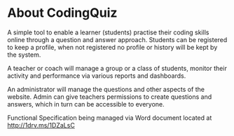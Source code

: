 # About CodingQuiz
A simple tool to enable a learner (students) practise their coding skills online through a question and answer approach. Students can be registered to keep a profile, when not registered no profile or history will be kept by the system.

A teacher or coach will manage a group or a class of students, monitor their activity and performance via various reports and dashboards.

An administrator will manage the questions and other aspects of the website. Admin can give teachers permissions to create questions and answers, which in turn can be accessible to everyone.

Functional Specification being managed via Word document located at http://1drv.ms/1DZaLsC
